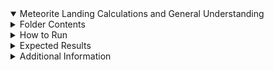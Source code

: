 <details open>
<summary>  Meteorite Landing Calculations and General Understanding </summary>
   <details >
<summary>Folder Contents</summary>
This folder contains 5 files including this README.md file. 1 of the files included in this is a json file labeled
Meteorite_Landings.json that has information about certain meteorites. Another file included in this file is a Docker file to run
and build an image in a container known as Docker. the next file is the python script that is named ml_data_analysis.py which
gives quite a bit of information about 30 of the meteorites found in the Meteorite_Landings.json file.
The last flie is another python script that is meant to test to ensure that the ml_data_analysis.py script is running 
properly
</details>
<details>
<summary> How to Run </summary>
To begin ensure that all of the file found in this directory are copied to a single directory elsewhere 
with the inteded purpose of running the ml_data_analysis.py file. one should be able to pull the existing image 
created on the Docker Hub by  using the command docker pull jal7434/ml_data_analysis:hw04 once that is done
running the code in the contatiner is fairly simple and available with two options.
First option is to open up the container by using the command 

```
docker run --rm -it -v $PWD:/data jal7434/ml_data_analysis:hw04 /bin/bash 

```

and upon opening this the user will be see as the root user showing that they are in the container.
while in the container simply type ml_data_analysis.py followed by Meteorite_Landings.json to get the output from the script.
the Second option is to run the command through the container without opening it completely and simply getting
an output from the container. Use the code 

```

docker run --rm -v $PWD:/data jal7434/ml_data_analysis:hw04 ml_data_analysis.py /data/Meteorite_Landings.json

```

Additionally aside from running the main file a test file is installed and can be tested with pytest test_ml_data_analysis.json to ensure that
all the calculations found inside are done correctly.
</details>
<details>
   <summary> Expected Results</summary>
The ml_data_analysis.py script should have the following ouput 

   ```
   Average mass of 30 meteor(s):
83857.3 grams

Hemisphere summary data:
There were 21 meteors found in the Northern & Eastern quadrant
There were 6 meteors found in the Northern & Western quadrant
There were 0 meteors found in the Southern & Eastern quadrant
There were 3 meteors found in the Southern & Western quadrant

Class summary data:
  The {'L5': 1, 'H6': 1, 'EH4': 2, 'Acapulcoite': 1, 'L6': 6, 'LL3-6': 1, 'H5': 3, 'L': 2, 'Diogenite-pm': 1, 'Stone-uncl': 1, 'H4': 2, 'H': 1, 'Iron-IVA': 1, 'CR2-an': 1, 'LL5': 2, 'CI1': 1, 'L/LL4': 1, 'Eucrite-mmict': 1, 'CV3': 1}  
   ```

 this should be fairly straight forward as to what the data represents, with the exception of the Class summary data which was inadvertably left as raw data which can be interpreted as the 
'class' and 'the amount found of the class'  within the Meteorite_Landings.json file.
   </details>
   <details> <summary> Additional Information </summary> 
   More data for the Meteorite_Landing.json file is available at https://raw.githubusercontent.com/wjallen/coe332-sample-data/main/ML_Data_Sample.json
      to use this data in your directory or container use the command 
  
      wget https://raw.githubusercontent.com/wjallen/coe332-sample-data/main/ML_Data_Sample.json
   
       
   to obtain the added/updated Meteorite_Landings.json file.   
   </details>
   
</details>
